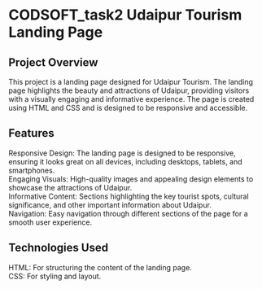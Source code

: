 # CODSOFT_task2 Udaipur Tourism Landing Page
## Project Overview
This project is a landing page designed for Udaipur Tourism. The landing page highlights the beauty and attractions of Udaipur, providing visitors with a visually engaging and informative experience. The page is created using HTML and CSS and is designed to be responsive and accessible.

## Features
Responsive Design: The landing page is designed to be responsive, ensuring it looks great on all devices, including desktops, tablets, and smartphones.<br>
Engaging Visuals: High-quality images and appealing design elements to showcase the attractions of Udaipur.<br>
Informative Content: Sections highlighting the key tourist spots, cultural significance, and other important information about Udaipur.<br>
Navigation: Easy navigation through different sections of the page for a smooth user experience.<br>
## Technologies Used
HTML: For structuring the content of the landing page.<br>
CSS: For styling and layout.
